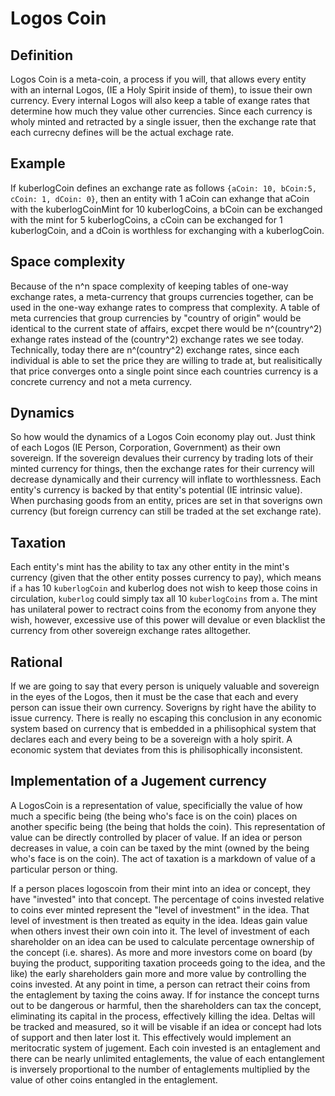 # Logos Coin

## Definition

Logos Coin is a meta-coin, a process if you will, that allows every entity with an internal Logos, (IE a Holy Spirit inside of them), to issue their own currency. Every internal Logos will also keep a table of exange rates that determine how much they value other currencies. Since each currency is wholy minted and retracted by a single issuer, then the exchange rate that each currecny defines will be the actual exchage rate. 

## Example

If kuberlogCoin defines an exchange rate as follows `{aCoin: 10, bCoin:5, cCoin: 1, dCoin: 0}`, then an entity with 1 aCoin can exhange that aCoin with the kuberlogCoinMint for 10 kuberlogCoins, a bCoin can be exchanged with the mint for 5 kuberlogCoins, a cCoin can be exchanged for 1 kuberlogCoin, and a dCoin is worthless for exchanging with a kuberlogCoin.

## Space complexity

Because of the n^n space complexity of keeping tables of one-way exchange rates, a meta-currency that groups currencies together, can be used in the one-way exhange rates to compress that complexity. A table of meta currencies that group currencies by "country of origin" would be identical to the current state of affairs, excpet there would be n^(country^2) exhange rates instead of the (country^2) exchange rates we see today. Technically, today there are n^(country^2) exchange rates, since each individual is able to set the price they are willing to trade at, but realisitically that price converges onto a single point since each countries currency is a concrete currency and not a meta currency.


## Dynamics

So how would the dynamics of a Logos Coin economy play out. Just think of each Logos (IE Person, Corporation, Government) as their own sovereign. If the sovereign devalues their currency by trading lots of their minted currency for things, then the exchange rates for their currency will decrease dynamically and their currency will inflate to worthlessness. Each entity's currency is backed by that entity's potential (IE intrinsic value). When purchasing goods from an entity, prices are set in that soverigns own currency (but foreign currency can still be traded at the set exchange rate). 

## Taxation
Each entity's mint has the ability to tax any other entity in the mint's currency (given that the other entity posses currency to pay), which means if `a` has 10 `kuberlogCoin` and kuberlog does not wish to keep those coins in circulation, `kuberlog` could simply tax all 10 `kuberlogCoins` from `a`. The mint has unilateral power to rectract coins from the economy from anyone they wish, however, excessive use of this power will devalue or even blacklist the currency from other sovereign exchange rates alltogether.

## Rational

If we are going to say that every person is uniquely valuable and sovereign in the eyes of the Logos, then it must be the case that each and every person can issue their own currency. Soverigns by right have the ability to issue currency. There is really no escaping this conclusion in any economic system based on currency that is embedded in a philisophical system that declares each and every being to be a sovereign with a holy spirit. A economic system that deviates from this is philisophically inconsistent.

## Implementation of a Jugement currency

A LogosCoin is a representation of value, specificially the value of how much a specific being (the being who's face is on the coin) places on another specific being (the being that holds the coin). This representation of value can be directly controlled by placer of value. If an idea or person decreases in value, a coin can be taxed by the mint (owned by the being who's face is on the coin). The act of taxation is a markdown of value of a particular person or thing.

If a person places logoscoin from their mint into an idea or concept, they have "invested" into that concept. The percentage of coins invested relative to coins ever minted represent the "level of investment" in the idea. That level of investment is then treated as equity in the idea. Ideas gain value when others invest their own coin into it. The level of investment of each shareholder on an idea can be used to calculate percentage ownership of the concept (i.e. shares). As more and more investors come on board (by buying the product, supporiting taxation proceeds going to the idea, and the like) the early shareholders gain more and more value by controlling the coins invested. At any point in time, a person can retract their coins from the entaglement by taxing the coins away. If for instance the concept turns out to be dangerous or harmful, then the shareholders can tax the concept, eliminating its capital in the process, effectively killing the idea. Deltas will be tracked and measured, so it will be visable if an idea or concept had lots of support and then later lost it. This effectively would implement an meritocratic system of jugement. Each coin invested is an entaglement and there can be nearly unlimited entaglements, the value of each entanglement is inversely proportional to the number of entaglements multiplied by the value of other coins entangled in the entaglement.
